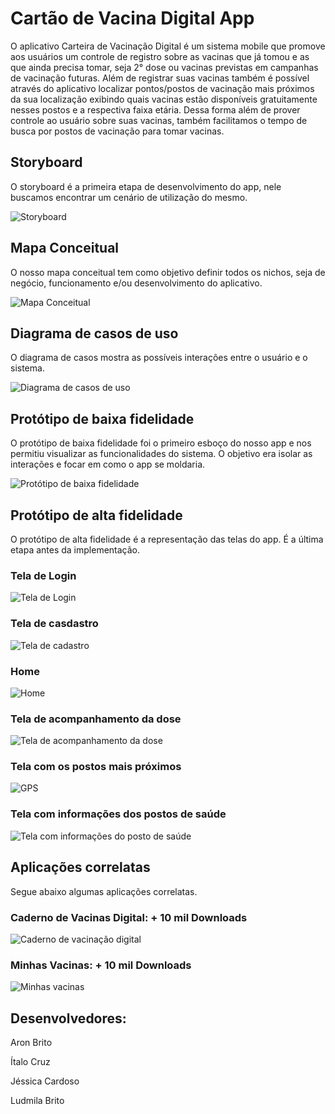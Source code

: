 # Cartão de Vacina Digital App

O aplicativo Carteira de Vacinação Digital é um sistema mobile que promove aos usuários um controle de registro sobre as vacinas que já tomou e as que ainda precisa tomar, seja 2° dose ou vacinas previstas em campanhas de vacinação futuras. Além de registrar suas vacinas também é possível através do aplicativo localizar pontos/postos de vacinação mais próximos da sua localização exibindo quais vacinas estão disponíveis gratuitamente nesses postos e a respectiva faixa etária. Dessa forma além de prover controle ao usuário sobre suas vacinas, também facilitamos o tempo de busca por postos de vacinação para tomar vacinas.

## Storyboard

O storyboard é a primeira etapa de desenvolvimento do app, nele buscamos encontrar um cenário de utilização do mesmo.

![Storyboard](doc/storyboard/storyboard.jpeg)

## Mapa Conceitual

O nosso mapa conceitual tem como objetivo definir todos os nichos, seja de negócio, funcionamento e/ou desenvolvimento do aplicativo.


![Mapa Conceitual](doc/mapaconceitual/mapaconceitual.png)




## Diagrama de casos de uso

O diagrama de casos mostra as possíveis interações entre o usuário e o sistema. 

![Diagrama de casos de uso](doc/diagrama/ATM.png)


## Protótipo de baixa fidelidade


O protótipo de baixa fidelidade foi o primeiro esboço do nosso app e nos permitiu visualizar as funcionalidades do sistema. O objetivo era isolar as interações e focar em como o app se moldaria. 

![Protótipo de baixa fidelidade](doc/baixafidelidade/baixafidelidade.png)


## Protótipo de alta fidelidade

O protótipo de alta fidelidade é a representação das telas do app. É a última etapa antes da implementação. 

### Tela de Login
![Tela de Login](doc/altafidelidade/login.png)

### Tela de casdastro
![Tela de cadastro](doc/altafidelidade/cadastro.png)

### Home 
![Home](doc/altafidelidade/home.png)

### Tela de acompanhamento da dose
![Tela de acompanhamento da dose](doc/altafidelidade/acompanhamentodadose.png)

### Tela com os postos mais próximos
![GPS](doc/altafidelidade/gps.png)

### Tela com informações dos postos de saúde
![Tela com informações do posto de saúde](doc/altafidelidade/postodesaude.png)


## Aplicações correlatas

Segue abaixo algumas aplicações correlatas.


### Caderno de Vacinas Digital: + 10 mil Downloads 

![Caderno de vacinação digital](doc/appcorrelatas/cadernodevacinacaodigital.png)

### Minhas Vacinas: + 10 mil Downloads

![Minhas vacinas](doc/appcorrelatas/minhasvacinas.png)

## Desenvolvedores:

Aron Brito

Ítalo Cruz

Jéssica Cardoso

Ludmila Brito




